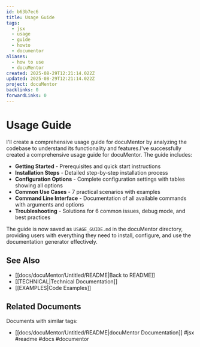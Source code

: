 ```yaml
---
id: b63b7ec6
title: Usage Guide
tags:
  - jsx
  - usage
  - guide
  - howto
  - documentor
aliases:
  - how to use
  - docuMentor
created: 2025-08-29T12:21:14.022Z
updated: 2025-08-29T12:21:14.022Z
project: docuMentor
backlinks: 0
forwardLinks: 0
---
```


# Usage Guide

I'll create a comprehensive usage guide for docuMentor by analyzing the codebase to understand its functionality and features.I've successfully created a comprehensive usage guide for docuMentor. The guide includes:

- **Getting Started** - Prerequisites and quick start instructions
- **Installation Steps** - Detailed step-by-step installation process
- **Configuration Options** - Complete configuration settings with tables showing all options
- **Common Use Cases** - 7 practical scenarios with examples
- **Command Line Interface** - Documentation of all available commands with arguments and options
- **Troubleshooting** - Solutions for 6 common issues, debug mode, and best practices

The guide is now saved as `USAGE_GUIDE.md` in the docuMentor directory, providing users with everything they need to install, configure, and use the documentation generator effectively.

## See Also

- [[docs/docuMentor/Untitled/README|Back to README]]
- [[TECHNICAL|Technical Documentation]]
- [[EXAMPLES|Code Examples]]


## Related Documents

Documents with similar tags:

- [[docs/docuMentor/Untitled/README|docuMentor Documentation]] #jsx #readme #docs #documentor


